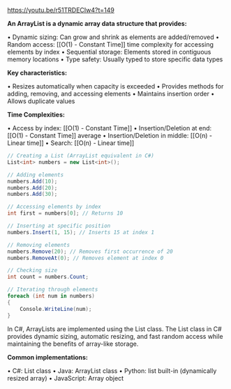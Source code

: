 https://youtu.be/r51TRDECIw4?t=149

**An ArrayList is a dynamic array data structure that provides:**

• Dynamic sizing: Can grow and shrink as elements are added/removed
• Random access: [[O(1) - Constant Time]] time complexity for accessing elements by index
• Sequential storage: Elements stored in contiguous memory locations
• Type safety: Usually typed to store specific data types

**Key characteristics:**

• Resizes automatically when capacity is exceeded
• Provides methods for adding, removing, and accessing elements
• Maintains insertion order
• Allows duplicate values

**Time Complexities:**

• Access by index: [[O(1) - Constant Time]]
• Insertion/Deletion at end: [[O(1) - Constant Time]] average
• Insertion/Deletion in middle: [[O(n) - Linear time]]
• Search: [[O(n) - Linear time]]

```C#
// Creating a List (ArrayList equivalent in C#)
List<int> numbers = new List<int>();

// Adding elements
numbers.Add(10);
numbers.Add(20);
numbers.Add(30);

// Accessing elements by index
int first = numbers[0]; // Returns 10

// Inserting at specific position
numbers.Insert(1, 15); // Inserts 15 at index 1

// Removing elements
numbers.Remove(20); // Removes first occurrence of 20
numbers.RemoveAt(0); // Removes element at index 0

// Checking size
int count = numbers.Count;

// Iterating through elements
foreach (int num in numbers)
{
    Console.WriteLine(num);
}
```

In C#, ArrayLists are implemented using the List<T> class. The List<T> class in C# provides dynamic sizing, automatic resizing, and fast random access while maintaining the benefits of array-like storage.

**Common implementations:**

• C#: List<T> class
• Java: ArrayList class
• Python: list built-in (dynamically resized array)
• JavaScript: Array object


